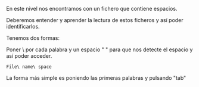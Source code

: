 En este nivel nos encontramos con un fichero que contiene espacios.

Deberemos entender y aprender la lectura de estos ficheros y así poder identificarlos.

Tenemos dos formas:

Poner \ por cada palabra y un espacio " " para que nos detecte el espacio y así poder acceder.

```
File\ name\ space
```

La forma más simple es poniendo las primeras palabras y pulsando "tab"
